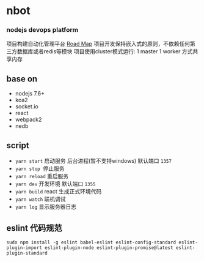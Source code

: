 # nbot
### nodejs devops platform
项目构建自动化管理平台 [Road Map](https://github.com/nodenext/nbot/blob/master/document/roadmap.md "road map")
项目开发保持嵌入式的原则，不依赖任何第三方数据库或者redis等模块
项目使用cluster模式运行: 1 master 1 worker 方式共享内存

## base on
+ nodejs 7.6+
+ koa2 
+ socket.io 
+ react 
+ webpack2
+ nedb

## script
+ `yarn start` 启动服务 后台进程(暂不支持windows) 默认端口 `1357` 
+ `yarn stop`  停止服务 
+ `yarn reload` 重启服务  
+ `yarn dev` 开发环境 默认端口 `1355`
+ `yarn build` react 生成正式环境代码 
+ `yarn watch` 联机调试
+ `yarn log` 显示服务器日志

## eslint 代码规范
```
sudo npm install -g eslint babel-eslint eslint-config-standard eslint-plugin-import eslint-plugin-node eslint-plugin-promise@latest eslint-plugin-standard
```
